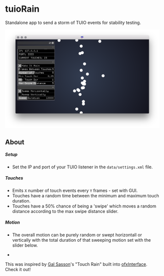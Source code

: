 # tuioRain
Standalone app to send a storm of TUIO events for stability testing.

![](misc/screenshot.png)

## About

##### Setup
- Set the IP and port of your TUIO listener in the `data/settings.xml` file.

##### Touches
- Emits `X` number of touch events every `Y` frames - set with GUI.
- Touches have a random time between the minimum and maximum touch duration.
- Touches have a 50% chance of being a 'swipe' which moves a random distance according to the max swipe distance slider.

##### Motion
- The overall motion can be purely random or swept horizontall or vertically with the total duration of that sweeping motion set with the slider below.

-

This was inspired by [Gal Sasson](https://github.com/galsasson)'s "Touch Rain" built into [ofxInterface](https://github.com/galsasson/ofxInterface). Check it out!
 
